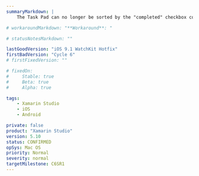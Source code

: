 ```yaml
---
summaryMarkdown: |
    The Task Pad can no longer be sorted by the "completed" checkbox column.

# workaroundMarkdown: "**Workaround**: "

# statusNotesMarkdown: ""

lastGoodVersion: "iOS 9.1 WatchKit Hotfix"
firstBadVersion: "Cycle 6"
# firstFixedVersion: ""

# fixedOn:
#     Stable: true
#     Beta: true
#     Alpha: true

tags:
    - Xamarin Studio
    - iOS
    - Android

private: false
product: "Xamarin Studio"
version: 5.10
status: CONFIRMED
opSys: Mac OS
priority: Normal
severity: normal
targetMilestone: C6SR1
---
```

